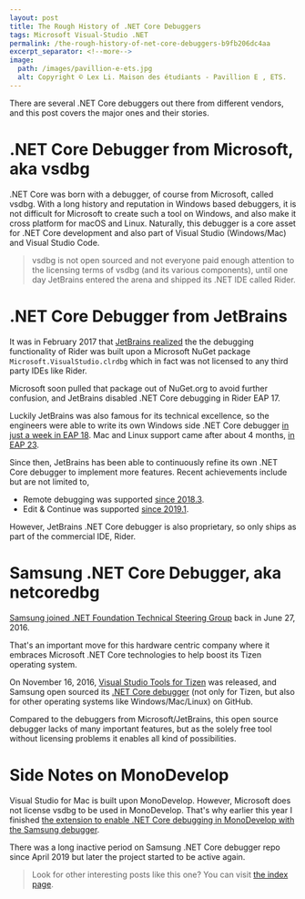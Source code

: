 ```yaml
---
layout: post
title: The Rough History of .NET Core Debuggers
tags: Microsoft Visual-Studio .NET
permalink: /the-rough-history-of-net-core-debuggers-b9fb206dc4aa
excerpt_separator: <!--more-->
image:
  path: /images/pavillion-e-ets.jpg
  alt: Copyright © Lex Li. Maison des étudiants - Pavillion E , ETS.
---
```


There are several .NET Core debuggers out there from different vendors, and this post covers the major ones and their stories.
<!--more-->

# .NET Core Debugger from Microsoft, aka vsdbg

.NET Core was born with a debugger, of course from Microsoft, called vsdbg. With a long history and reputation in Windows based debuggers, it is not difficult for Microsoft to create such a tool on Windows, and also make it cross platform for macOS and Linux. Naturally, this debugger is a core asset for .NET Core development and also part of Visual Studio (Windows/Mac) and Visual Studio Code.

> vsdbg is not open sourced and not everyone paid enough attention to the licensing terms of vsdbg (and its various components), until one day JetBrains entered the arena and shipped its .NET IDE called Rider.

# .NET Core Debugger from JetBrains

It was in February 2017 that [JetBrains realized](https://blog.jetbrains.com/dotnet/2017/02/15/rider-eap-17-nuget-unit-testing-build-debugging/) the the debugging functionality of Rider was built upon a Microsoft NuGet package `Microsoft.VisualStudio.clrdbg` which in fact was not licensed to any third party IDEs like Rider.

Microsoft soon pulled that package out of NuGet.org to avoid further confusion, and JetBrains disabled .NET Core debugging in Rider EAP 17.

Luckily JetBrains was also famous for its technical excellence, so the engineers were able to write its own Windows side .NET Core debugger [in just a week in EAP 18](https://blog.jetbrains.com/dotnet/2017/02/23/rider-eap-18-coreclr-debugging-back-windows/). Mac and Linux support came after about 4 months, [in EAP 23](https://blog.jetbrains.com/dotnet/2017/06/16/rider-eap-23-net-core-debugger-back-code-cleanup/).

Since then, JetBrains has been able to continuously refine its own .NET Core debugger to implement more features. Recent achievements include but are not limited to,

* Remote debugging was supported [since 2018.3](https://blog.jetbrains.com/dotnet/2018/11/29/remote-debugging-comes-rider-2018-3/).
* Edit & Continue was supported [since 2019.1](https://blog.jetbrains.com/dotnet/2019/04/16/edit-continue-just-time-debugging-debugger-improvements-rider-2019-1/).

However, JetBrains .NET Core debugger is also proprietary, so only ships as part of the commercial IDE, Rider.

# Samsung .NET Core Debugger, aka netcoredbg

[Samsung joined .NET Foundation Technical Steering Group](https://dotnetfoundation.org/blog/2016/06/27/samsung-join-tsg) back in June 27, 2016.

That's an important move for this hardware centric company where it embraces Microsoft .NET Core technologies to help boost its Tizen operating system.

On November 16, 2016, [Visual Studio Tools for Tizen](https://dotnetfoundation.org/blog/2016/11/16/google-join-tsg) was released, and Samsung open sourced its [.NET Core debugger](https://github.com/Samsung/netcoredbg) (not only for Tizen, but also for other operating systems like Windows/Mac/Linux) on GitHub.

Compared to the debuggers from Microsoft/JetBrains, this open source debugger lacks of many important features, but as the solely free tool without licensing problems it enables all kind of possibilities.

# Side Notes on MonoDevelop

Visual Studio for Mac is built upon MonoDevelop. However, Microsoft does not license vsdbg to be used in MonoDevelop. That's why earlier this year I finished [the extension to enable .NET Core debugging in MonoDevelop with the Samsung debugger](https://halfblood.pro/samsung-net-core-debugger-and-monodevelop-80a6ea4bcab3).

There was a long inactive period on Samsung .NET Core debugger repo since April 2019 but later the project started to be active again.

> Look for other interesting posts like this one? You can visit [the index page](https://halfblood.pro/all-in-one-for-the-legends-of-net-materials-43c374a01433).
